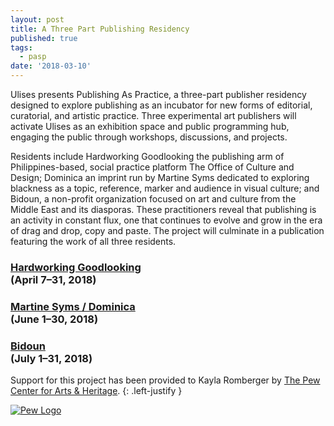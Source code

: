 ```yaml
---
layout: post
title: A Three Part Publishing Residency
published: true
tags:
  - pasp
date: '2018-03-10'
---
```


Ulises presents Publishing As Practice, a three-part publisher residency designed to explore publishing as an incubator for new forms of editorial, curatorial, and artistic practice. Three experimental art publishers will activate Ulises as an exhibition space and public programming hub, engaging the public through workshops, discussions, and projects. 

Residents include Hardworking Goodlooking the publishing arm of Philippines-based, social practice platform The Office of Culture and Design; Dominica an imprint run by Martine Syms dedicated to exploring blackness as a topic, reference, marker and audience in visual culture; and Bidoun, a non-profit organization focused on art and culture from the Middle East and its diasporas. These practitioners reveal that publishing is an activity in constant flux, one that continues to evolve and grow in the era of drag and drop, copy and paste. The project will culminate in a publication featuring the work of all three residents.

### [Hardworking Goodlooking](http://officeocd.com/) <br/> (April  7–31, 2018)
### [Martine Syms / Dominica](http://dominicapublishing.com/) <br/> (June 1–30, 2018)
### [Bidoun](https://bidoun.org/) <br/> (July 1–31, 2018)

Support for this project has been provided to Kayla Romberger by [The Pew Center for Arts & Heritage](https://www.pcah.us/).
{: .left-justify }

[![Pew Logo]({{site.baseurl}}/assets/img/pc_mag_RGB.svg)](://www.pcah.us/)
